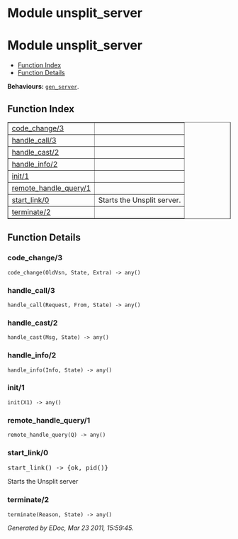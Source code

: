 Module unsplit_server
=====================


<h1>Module unsplit_server</h1>

* [Function Index](#index)
* [Function Details](#functions)






__Behaviours:__ [`gen_server`](gen_server.md).

<h2><a name="index">Function Index</a></h2>



<table width="100%" border="1" cellspacing="0" cellpadding="2" summary="function index"><tr><td valign="top"><a href="#code_change-3">code_change/3</a></td><td></td></tr><tr><td valign="top"><a href="#handle_call-3">handle_call/3</a></td><td></td></tr><tr><td valign="top"><a href="#handle_cast-2">handle_cast/2</a></td><td></td></tr><tr><td valign="top"><a href="#handle_info-2">handle_info/2</a></td><td></td></tr><tr><td valign="top"><a href="#init-1">init/1</a></td><td></td></tr><tr><td valign="top"><a href="#remote_handle_query-1">remote_handle_query/1</a></td><td></td></tr><tr><td valign="top"><a href="#start_link-0">start_link/0</a></td><td>Starts the Unsplit server.</td></tr><tr><td valign="top"><a href="#terminate-2">terminate/2</a></td><td></td></tr></table>


<a name="functions"></a>


<h2>Function Details</h2>


<a name="code_change-3"></a>


<h3>code_change/3</h3>





`code_change(OldVsn, State, Extra) -> any()`


<a name="handle_call-3"></a>


<h3>handle_call/3</h3>





`handle_call(Request, From, State) -> any()`


<a name="handle_cast-2"></a>


<h3>handle_cast/2</h3>





`handle_cast(Msg, State) -> any()`


<a name="handle_info-2"></a>


<h3>handle_info/2</h3>





`handle_info(Info, State) -> any()`


<a name="init-1"></a>


<h3>init/1</h3>





`init(X1) -> any()`


<a name="remote_handle_query-1"></a>


<h3>remote_handle_query/1</h3>





`remote_handle_query(Q) -> any()`


<a name="start_link-0"></a>


<h3>start_link/0</h3>





<tt>start_link() -> {ok, pid()}</tt>



Starts the Unsplit server
<a name="terminate-2"></a>


<h3>terminate/2</h3>





`terminate(Reason, State) -> any()`



_Generated by EDoc, Mar 23 2011, 15:59:45._